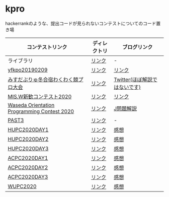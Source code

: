 # kpro

hackerrankのような、提出コードが見られないコンテストについてのコード置き場

| コンテストリンク | ディレクトリ | ブログリンク |
|-|-|-|
|ライブラリ | [リンク](https://github.com/emtsubasa/kpro/tree/master/library) |-|
| [yfkpo20190209](https://www.hackerrank.com/contests/yfkpo20190209/challenges) | [リンク](https://github.com/emtsubasa/kpro/tree/master/yfkpo20190209) | [リンク](https://emtubasa.hateblo.jp/entry/2019/02/12/210000) |
| [みすだぶりゅ冬合宿わくわく競プロ大会](https://www.hackerrank.com/contests/misw-wintercontest2020/challenges) | [リンク](https://github.com/emtsubasa/kpro/tree/master/misw-wintercontest2020) | [Twitter(ほぼ解説ではないです)](https://twitter.com/emtsu_ba/status/1234782235598868480) |
| [MIS.W新歓コンテスト2020](https://www.hackerrank.com/contests/misw-welcomecontest2020/challenges) | [リンク](https://github.com/emtsubasa/kpro/tree/master/misw-welcomecontest2020) | [リンク](https://emtubasa.hateblo.jp/entry/2020/04/23/210517) |
| [Waseda Orientation Programming Contest 2020](https://wpcs2.herokuapp.com/contests/12) | [リンク](https://github.com/emtsubasa/kpro/tree/master/wasedaorientation2020) | [J問題解説](https://emtubasa.hateblo.jp/entry/2020/05/16/162609) |
| [PAST3](https://atcoder.jp/contests/past202005-open) | [リンク](https://github.com/emtsubasa/kpro/tree/master/past3) | - |
| [HUPC2020DAY1](https://onlinejudge.u-aizu.ac.jp/services/room.html#HUPC2020Day1/info) | [リンク](https://github.com/emtsubasa/kpro/tree/master/hupc2020/day1) | [感想](https://emtubasa.hateblo.jp/entry/2020/09/14/165634) | 
| [HUPC2020DAY2](https://onlinejudge.u-aizu.ac.jp/services/room.html#HUPC2020Day2/info) | [リンク](https://github.com/emtsubasa/kpro/tree/master/hupc2020/day2) | [感想](https://emtubasa.hateblo.jp/entry/2020/09/15/190918) | 
| [HUPC2020DAY3](https://onlinejudge.u-aizu.ac.jp/services/room.html#HUPC2020Day3/info) | [リンク](https://github.com/emtsubasa/kpro/tree/master/hupc2020/day3) | [感想](https://emtubasa.hateblo.jp/entry/2020/09/16/214444) | 
| [ACPC2020DAY1](https://onlinejudge.u-aizu.ac.jp/services/room.html#ACPC2020Day1/info) | [リンク](https://github.com/emtsubasa/kpro/tree/master/acpc2020/day1) | [感想](https://emtubasa.hateblo.jp/entry/2020/09/19/164328) | 
| [ACPC2020DAY2](https://onlinejudge.u-aizu.ac.jp/services/room.html#ACPC2020Day2/info) | [リンク](https://github.com/emtsubasa/kpro/tree/master/acpc2020/day2) | [感想](https://emtubasa.hateblo.jp/entry/2020/09/20/174119) | 
| [ACPC2020DAY3](https://onlinejudge.u-aizu.ac.jp/services/room.html#ACPC2020Day3/info) | [リンク](https://github.com/emtsubasa/kpro/tree/master/acpc2020/day3) | [感想](https://emtubasa.hateblo.jp/entry/2020/09/21/171449) | 
| [WUPC2020](https://onlinejudge.u-aizu.ac.jp/services/room.html#WUPC2020/info) | [リンク](https://github.com/emtsubasa/kpro/tree/master/wupc2020/) | [感想](https://emtubasa.hateblo.jp/entry/2020/09/12/180042) | 